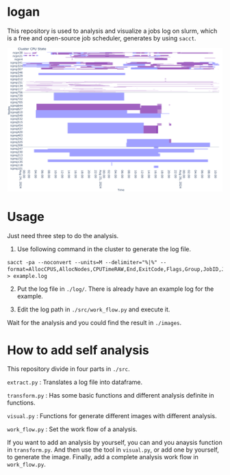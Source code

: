 # logan

This repository is used to analysis and visualize a jobs log on slurm, which is a free and open-source job scheduler, generates by using `sacct`. 

![image](./images/example_heatmap.png)

# Usage

Just need three step to do the analysis.

1. Use following command in the cluster to generate the log file.
```!bash
sacct -pa --noconvert --units=M --delimiter="%|%" --format=AllocCPUS,AllocNodes,CPUTimeRAW,End,ExitCode,Flags,Group,JobID,JobName,NCPUS,NNodes,NodeList,NTasks,Partition,ReqCPUS,ReqMem,ReqNodes,Start,State,Submit,SystemCPU,TimelimitRaw,TotalCPU,UserCPU > example.log
```

2. Put the log file in `./log/`. There is already have an example log for the example. 

3. Edit the log path in `./src/work_flow.py` and execute it.

Wait for the analysis and you could find the result in `./images`.

# How to add self analysis

This repository divide in four parts in `./src`.

`extract.py` : Translates a log file into dataframe.

`transform.py` : Has some basic functions and different analysis definite in functions.

`visual.py` : Functions for generate different images with different analysis.

`work_flow.py` : Set the work flow of a analysis.

If you want to add an analysis by yourself, you can and you anaysis function in `transform.py`. And then use the tool in `visual.py`, or add one by yourself, to generate the image. Finally, add a complete analysis work flow in `work_flow.py`.

